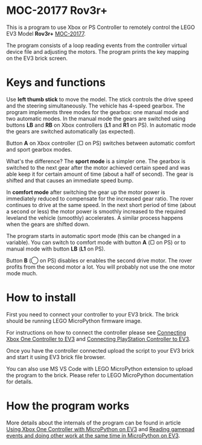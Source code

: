 # MOC-20177 Rov3r+

This is a program to use Xbox or PS Controller to remotely control the LEGO EV3 Model **Rov3r+** [MOC-20177](https://rebrickable.com/mocs/MOC-20177).

The program consists of a loop reading events from the controller virtual device file and adjusting the motors. 
The program prints the key mapping on the EV3 brick screen.

# Keys and functions
Use **left thumb stick** to move the model. The stick controls the drive speed and the steering simultaneously.
The vehicle has 4-speed gearbox. The program implements three modes for the gearbox: one manual mode and two automatic modes.
In the manual mode the gears are switched using buttons **LB** and **RB** on Xbox controllers (**L1** and **R1** on PS). In automatic mode the gears are switched automatically (as expected).

Button **A** on Xbox controller (&#x25A2; on PS) switches between automatic comfort and sport gearbox modes.

What's the difference? The **sport mode** is a simpler one. The gearbox is switched to the next gear after the motor achieved certain speed and was able keep it for certain amount of time (about a half of second). The gear is shifted and that causes an immediate speed bump.

In **comfort mode** after switching the gear up the motor power is immediately reduced to compensate for the increased gear ratio. The rover continues to drive at the same speed. In the next short period of time (about a second or less) the motor power is smoothly increased to the required leveland the vehicle (smoothly) accelerates. A similar process happens when the gears are shifted down.

The program starts in automatic sport mode (this can be changed in a variable). You can switch to comfort mode with button **A** (&#x25A2; on PS) or to manual mode with button **LB** (**L1** on PS).

Button **B** (&#x25EF; on PS) disables or enables the second drive motor. The rover profits from the second motor a lot. You will probably not use the one motor mode much.

# How to install

First you need to connect your controller to your EV3 brick.
The brick should be running LEGO MicroPython firmware image.

For instructions on how to connect the controller please see 
[Connecting Xbox One Controller to EV3](https://github.com/hugbug/ev3/wiki/Connecting-Xbox-One-Controller-to-EV3-(EV3DEV-or-LEGO-MicroPython)) and [Connecting PlayStation Controller to EV3](https://github.com/hugbug/ev3/wiki/Connecting-PlayStation-Controller-to-EV3-(EV3DEV-or-LEGO-MicroPython)).

Once you have the controller connected upload the script to your EV3 brick and start it using EV3 brick file browser.

You can also use MS VS Code with LEGO MicroPython extension to upload the program to the brick.
Please refer to LEGO MicroPython documentation for details.

# How the program works

More details about the internals of the program can be found in article 
[Using Xbox One Controller with MicroPython on EV3](https://github.com/hugbug/ev3/wiki/Using-Xbox-One-Controller-with-MicroPython-on-EV3) and [Reading gamepad events and doing other work at the same time in MicroPython on EV3](https://github.com/hugbug/ev3/wiki/Reading-gamepad-events-and-doing-other-work-at-the-same-time-in-MicroPython-on-EV3).

